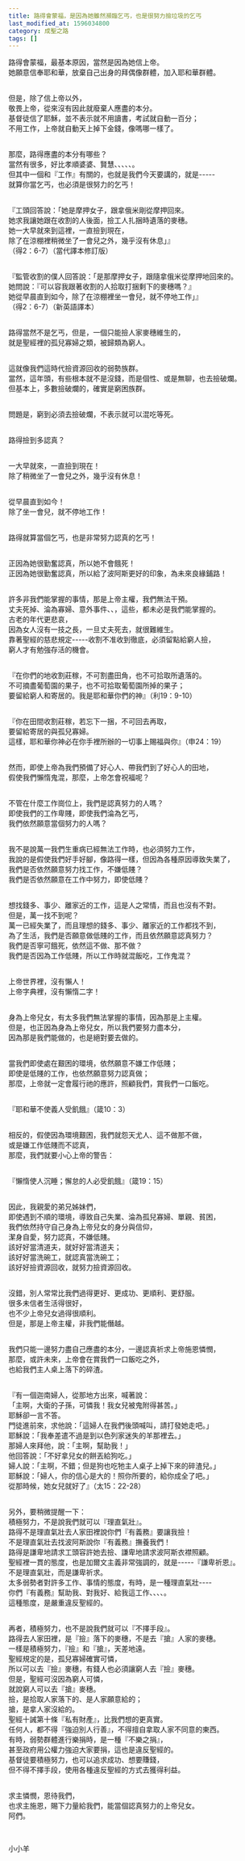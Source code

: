 ```yaml
---
title: 路得會蒙福，是因為她雖然瀕臨乞丐，也是很努力撿垃圾的乞丐
last_modified_at: 1596034800
category: 成聖之路
tags: []
---
```


<p>路得會蒙福，最基本原因，當然是因為她信上帝。<br/>
她願意信奉耶和華，放棄自己出身的拜偶像群體，加入耶和華群體。</p>
<p><br/>
但是，除了信上帝以外，<br/>
敬畏上帝，從來沒有因此就廢棄人應盡的本分。<br/>
基督徒信了耶穌，並不表示就不用讀書，考試就自動一百分；<br/>
不用工作，上帝就自動天上掉下金錢，像嗎哪一樣了。</p>
<p><br/>
那麼，路得應盡的本分有哪些？<br/>
當然有很多，好比孝順婆婆、賢慧、、、、、。<br/>
但其中一個和『工作』有關的，也就是我們今天要講的，就是-----<br/>
就算你當乞丐，也必須是很努力的乞丐！</p>
<p><br/>
『工頭回答說：「她是摩押女子，跟拿俄米剛從摩押回來。<br/>
她求我讓她跟在收割的人後面，撿工人扎捆時遺落的麥穗。<br/>
她一大早就來到這裡，一直撿到現在，<br/>
除了在涼棚裡稍微坐了一會兒之外，幾乎沒有休息」』<br/>
（得2：6-7）（當代譯本修訂版）</p>
<p><br/>
『監管收割的僕人回答說：「是那摩押女子，跟隨拿俄米從摩押地回來的。<br/>
她問說：『可以容我跟著收割的人拾取打捆剩下的麥穗嗎？』<br/>
她從早晨直到如今，除了在涼棚裡坐一會兒，就不停地工作」』<br/>
（得2：6-7）（新英語譯本）</p>
<p><br/>
路得當然不是乞丐，但是，一個只能撿人家麥穗維生的，<br/>
就是聖經裡的孤兒寡婦之類，被歸類為窮人。</p>
<p><br/>
這就像我們這時代撿資源回收的弱勢族群。<br/>
當然，這年頭，有些根本就不是沒錢，而是個性、或是無聊，也去撿破爛。<br/>
但基本上，多數撿破爛的，確實是窮困族群。</p>
<p><br/>
問題是，窮到必須去撿破爛，不表示就可以混吃等死。</p>
<p><br/>
路得撿到多認真？</p>
<p><br/>
一大早就來，一直撿到現在！<br/>
除了稍微坐了一會兒之外，幾乎沒有休息！</p>
<p><br/>
從早晨直到如今！<br/>
除了坐一會兒，就不停地工作！</p>
<p><br/>
路得就算當個乞丐，也是非常努力認真的乞丐！</p>
<p><br/>
正因為她很勤奮認真，所以她不會餓死！<br/>
正因為她很勤奮認真，所以給了波阿斯更好的印象，為未來良緣鋪路！</p>
<p><br/>
許多非我們能掌握的事情，那是上帝主權，我們無法干預。<br/>
丈夫死掉、淪為寡婦、意外事件、、，這些，都未必是我們能掌握的。<br/>
古老的年代更悲哀，<br/>
因為女人沒有一技之長，一旦丈夫死去，就很難維生。<br/>
靠著聖經的慈悲規定-----收割不准收到徹底，必須留點給窮人撿，<br/>
窮人才有勉強存活的機會。</p>
<p><br/>
『在你們的地收割莊稼，不可割盡田角，也不可拾取所遺落的。<br/>
不可摘盡葡萄園的果子，也不可拾取葡萄園所掉的果子；<br/>
要留給窮人和寄居的。我是耶和華你們的神』（利19：9-10）</p>
<p><br/>
『你在田間收割莊稼，若忘下一捆，不可回去再取，<br/>
要留給寄居的與孤兒寡婦。<br/>
這樣，耶和華你神必在你手裡所辦的一切事上賜福與你』（申24：19）</p>
<p><br/>
然而，即使上帝為我們預備了好心人、帶我們到了好心人的田地，<br/>
假使我們懶惰鬼混，那麼，上帝怎會祝福呢？</p>
<p><br/>
不管在什麼工作崗位上，我們是認真努力的人嗎？<br/>
即使我們的工作卑賤，即使我們淪為乞丐，<br/>
我們依然願意當個努力的人嗎？</p>
<p><br/>
我不是說萬一我們生重病已經無法工作時，也必須努力工作，<br/>
我說的是假使我們好手好腳，像路得一樣，但因為各種原因導致失業了，<br/>
我們是否依然願意努力找工作，不嫌低賤？<br/>
我們是否依然願意在工作中努力，即使低賤？</p>
<p><br/>
想找錢多、事少、離家近的工作，這是人之常情，而且也沒有不對。<br/>
但是，萬一找不到呢？<br/>
萬一已經失業了，而且理想的錢多、事少、離家近的工作都找不到，<br/>
為了生活，我們是否願意做低賤的工作，而且依然願意認真努力？<br/>
我們是否寧可餓死，依然這不做、那不做？<br/>
我們是否因為工作低賤，所以工作時就混飯吃，工作鬼混？</p>
<p><br/>
上帝世界裡，沒有懶人！<br/>
上帝字典裡，沒有懶惰二字！</p>
<p><br/>
身為上帝兒女，有太多我們無法掌握的事情，因為那是上主權。<br/>
但是，也正因為身為上帝兒女，所以我們要努力盡本分，<br/>
因為那是我們能做的，也是絕對要去做的。</p>
<p><br/>
當我們即使處在艱困的環境，依然願意不嫌工作低賤；<br/>
即使是低賤的工作，也依然願意努力認真做；<br/>
那麼，上帝就一定會履行祂的應許，照顧我們，賞我們一口飯吃。</p>
<p><br/>
『耶和華不使義人受飢餓』（箴10：3）</p>
<p><br/>
相反的，假使因為環境艱困，我們就怨天尤人、這不做那不做，<br/>
或是嫌工作低賤而不認真，<br/>
那麼，我們就要小心上帝的警告：</p>
<p><br/>
『懶惰使人沉睡；懈怠的人必受飢餓』（箴19：15）</p>
<p><br/>
因此，我親愛的弟兄姊妹們，<br/>
即使遇到不順的環境，導致自己失業、淪為孤兒寡婦、單親、貧困，<br/>
我們依然持守自己身為上帝兒女的身分與信仰，<br/>
潔身自愛，努力認真，不嫌低賤。<br/>
該好好當清道夫，就好好當清道夫；<br/>
該好好當洗碗工，就認真當洗碗工；<br/>
該好好撿資源回收，就努力撿資源回收。</p>
<p><br/>
沒錯，別人常常比我們過得更好、更成功、更順利、更舒服。<br/>
很多未信者生活得很好，<br/>
也不少上帝兒女過得很順利。<br/>
但是，那是上帝主權，非我們能僭越。</p>
<p><br/>
我們只能一邊努力盡自己應盡的本分，一邊認真祈求上帝施恩憐憫，<br/>
那麼，或許未來，上帝會在賞我們一口飯吃之外，<br/>
也給我們主人桌上落下的碎渣。</p>
<p><br/>
『有一個迦南婦人，從那地方出來，喊著說：<br/>
「主啊，大衛的子孫，可憐我！我女兒被鬼附得甚苦。」<br/>
耶穌卻一言不答。<br/>
門徒進前來，求他說：「這婦人在我們後頭喊叫，請打發她走吧。」<br/>
耶穌說：「我奉差遣不過是到以色列家迷失的羊那裡去。」<br/>
那婦人來拜他，說：「主啊，幫助我！」<br/>
他回答說：「不好拿兒女的餅丟給狗吃。」<br/>
婦人說：「主啊，不錯；但是狗也吃牠主人桌子上掉下來的碎渣兒。」<br/>
耶穌說：「婦人，你的信心是大的！照你所要的，給你成全了吧。」<br/>
從那時候，她女兒就好了』（太15：22-28）</p>
<p><br/>
另外，要稍微提醒一下：<br/>
積極努力，不是說我們就可以『理直氣壯』。<br/>
路得不是理直氣壯去人家田裡說你們『有義務』要讓我撿！<br/>
不是理直氣壯去找波阿斯說你『有義務』撫養我們！<br/>
路得是謙卑地請求工頭容許她去撿、謙卑地請求波阿斯衣襟照顧。<br/>
聖經裡一貫的態度，也是加爾文主義非常強調的，就是-----『謙卑祈恩』。<br/>
不是理直氣壯，而是謙卑祈求。<br/>
太多弱勢者對許多工作、事情的態度，有時，是一種理直氣壯----<br/>
你們『有義務』幫助我、對我好、給我這工作、、、、。<br/>
這種態度，是嚴重違反聖經的。</p>
<p><br/>
再者，積極努力，也不是說我們就可以『不擇手段』。<br/>
路得去人家田裡，是『撿』落下的麥穗，不是去『搶』人家的麥穗。<br/>
一樣是積極努力，『撿』和『搶』，天差地遠。<br/>
聖經規定的是，孤兒寡婦確實可憐，<br/>
所以可以去『撿』麥穗，有錢人也必須讓窮人去『撿』麥穗。<br/>
但是，聖經可沒因為窮人可憐，<br/>
就說窮人可以去『搶』麥穗。<br/>
撿，是拾取人家落下的、是人家願意給的；<br/>
搶，是拿人家沒給的。<br/>
聖經十誡第十條『私有財產』，比我們想的更真實。<br/>
任何人，都不得『強迫別人行善』，不得擅自拿取人家不同意的東西。<br/>
有時，弱勢群體進行樂捐時，是一種『不樂之捐』，<br/>
甚至政府用公權力強迫大家要捐，這也是違反聖經的。<br/>
基督徒要積極努力，也可以追求成功、想要賺錢，<br/>
但不得不擇手段，使用各種違反聖經的方式去獲得利益。</p>
<p><br/>
求主憐憫，恩待我們，<br/>
也求主施恩，賜下力量給我們，能當個認真努力的上帝兒女。<br/>
阿們。</p>
<p> </p>
<p>小小羊</p>
